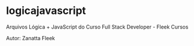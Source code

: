 # logicajavascript
Arquivos Lógica + JavaScript do Curso Full Stack Developer - Fleek Cursos

Autor: Zanatta Fleek


